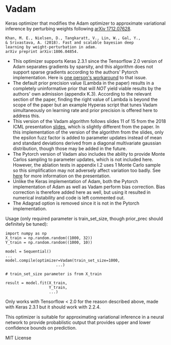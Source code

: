 # Vadam

Keras optimizer that modifies the Adam optimizer to approximate variational 
inference by perturbing weights following 
[arXiv 1712.07628](https://arxiv.org/abs/1806.04854).

    Khan, M. E., Nielsen, D., Tangkaratt, V., Lin, W., Gal, Y., 
    & Srivastava, A. (2018). Fast and scalable bayesian deep 
    learning by weight-perturbation in adam. 
    arXiv preprint arXiv:1806.04854.
       
- This optimizer supports Keras 2.3.1 since the Tensorflow 2.0 version of
Adam separates gradients by sparsity, and this algorithm does not support 
sparse gradients according to the authors' Pytorch implementation. Here 
is [one person's workaround](https://stackoverflow.com/a/37850906) to that
issue.
- The default prior precision value (Lambda in the paper) results in a 
completely uninformative prior that will *NOT* yield viable results by the 
authors' own admission (appendix K.3). According to the relevant section 
of the paper, finding the right value of Lambda is beyond the scope of the 
paper but an example Hyperas script that tunes Vadam simultaneously on 
learning rate and prior precision is offered here to address this.
- This version of the Vadam algorithm follows slides 11 of 15 from the 
2018 ICML presentation [slides](https://goo.gl/ouZRkM), which is slightly 
different from the paper. In this implementation of the version 
of the algorithm from the slides, only the epsilon fuzz factor is added to 
parameter updates instead of mean and standard deviations derived from a 
diagonal multivariate gaussian distribution, though those may be added 
in the future.
- The Pytorch version of Vadam also includes the ability to provide Monte 
Carlos sampling to parameter updates, which is not included here. However, 
the ablation tests in appendix I.2 uses 1 Monte Carlo sample so this 
simplification may not adversely affect variation too badly. 
See [here](https://thinklab.com/content/2693564) for more information on the 
presentation.
- Unlike the Keras implementation of Adam, both the Pytorch implementation 
of Adam as well as Vadam perform bias correction. Bias correction is 
therefore added here as well, but using it resulted in numerical instability 
and code is left commented out.
- The Adagrad option is removed since it is not in the Pytorch 
implementation.
       
Usage (only required parameter is train_set_size, though prior_prec should 
definitely be tuned):

    import numpy as np
    X_train = np.random.random((1000, 32))
    Y_train = np.random.random((1000, 10))
    
    model = Sequential()
    ...    
    model.compile(optimizer=Vadam(train_set_size=1000,
                          ...)
    
    # train_set_size parameter is from X_train
    
    result = model.fit(X_train,
                       Y_train,
                       ...)

Only works with Tensorflow < 2.0 for the reason described above, made with 
Keras 2.3.1 but it should work with 2.2.4.

This optimizer is suitable for approximating variational inference in a 
neural network to provide probablistic output that provides upper and 
lower confidence bounds on prediction.

MIT License
